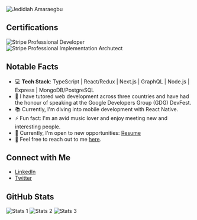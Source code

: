 ![Jedidiah Amaraegbu](https://i.ibb.co/gzb5y25/1694694116518.jpg)

## Certifications

![Stripe Professional Developer](https://user-images.githubusercontent.com/17021436/216167350-8ed3d73a-4014-48d8-9a5c-f10bddbeb71b.png)
![Stripe Professional Implementation Archutect](https://user-images.githubusercontent.com/17021436/216167519-537cc3b5-7aee-426a-b20d-1d3e3aced575.png)

## Notable Facts

- 💻 **Tech Stack**: TypeScript | React/Redux | Next.js | GraphQL | Node.js | Express | MongoDB/PostgreSQL
- 🔭 I have tutored web development across three countries and have had the honour of speaking at the Google Developers Group (GDG) DevFest.
- 📚 Currently, I'm diving into mobile development with React Native.
- ⚡ Fun fact: I'm an avid music lover and enjoy meeting new and interesting people.
- 📜 Currently, I'm open to new opportunities: [Resume](https://1drv.ms/w/s!Ahb3oSaZtiFSgeV9-Gm4M8A5Xdfhhw)
- 💬 Feel free to reach out to me [here](https://github.com/amjedidiah/amjedidiah/issues).

## Connect with Me

- [LinkedIn](https://www.linkedin.com/in/am-jedidiah)
- [Twitter](https://twitter.com/am_jedidiah)

## GitHub Stats

![Stats 1](https://github-readme-stats-sigma-five.vercel.app/api?username=amjedidiah&show_icons=true&locale=en)
![Stats 2](https://github-readme-stats-sigma-five.vercel.app/api/top-langs?username=amjedidiah&show_icons=true&locale=en&layout=compact)
![Stats 3](https://github-readme-streak-stats.herokuapp.com/?user=amjedidiah)
